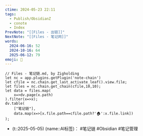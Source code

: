```yaml
---
ctime: 2024-05-23 22:11
tags:
  - Publish/ObsidianZ
  - conote
  - Index
PrevNote: "[[Files - 出链]]"
NextNote: "[[Files - 笔记网]]"
words:
  2024-06-16: 52
  2024-10-16: 64
  2025-06-12: 79
emoji: 📣
---
```



```dataviewjs
// Files - 笔记链.md, by Zigholding
let nc = app.plugins.getPlugin('note-chain')
let cfile = nc.chain.get_last_activate_leaf().view.file;
let files = nc.chain.get_chain(cfile,10,10);
let data = files.map(
	x=>dv.page(x.path)
).filter(x=>x);
dv.table(
	["笔记链"],
	data.map(x=>[x.file.path==cfile.path?'🏠':x.file.link])
);
```

- (t::2025-05-05) (name::AI标签)： #笔记链 #Obsidian #笔记管理
